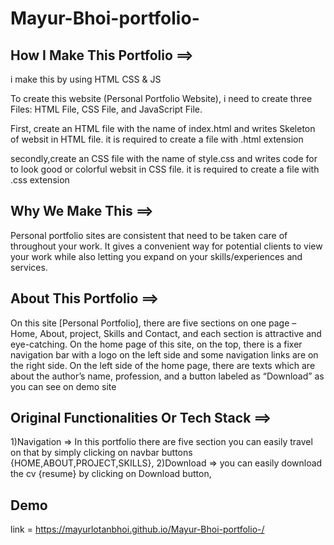 # Mayur-Bhoi-portfolio-

## How I Make This Portfolio ==>
i make this by using HTML CSS & JS

To create this website (Personal Portfolio Website), i need to create three Files: HTML File, CSS File, and JavaScript File.

First, create an HTML file with the name of index.html and writes Skeleton of websit in HTML file. it is required to create a file with .html extension

secondly,create an CSS file with the name of style.css and writes code for to look good or colorful websit in CSS file. it is required to create a file with .css extension

## Why We Make This ==>
Personal portfolio sites are consistent that need to be taken care of throughout your work. It gives a convenient way for potential clients to view your work while also letting you expand on your skills/experiences and services.

## About This Portfolio ==>
On this site [Personal Portfolio], there are five sections on one page – Home, About, project, Skills and Contact, and each section is attractive and eye-catching. On the home page of this site, on the top, there is a fixer navigation bar with a logo on the left side and some navigation links are on the right side. On the left side of the home page, there are texts which are about the author’s name, profession, and a button labeled as “Download” as you can see on demo site

## Original Functionalities Or Tech Stack ==>
 1)Navigation => In this portfolio there are five section you can easily travel on that by simply clicking on navbar buttons {HOME,ABOUT,PROJECT,SKILLS},
2)Download => you can easily download the cv {resume} by clicking on Download button,


## Demo
link = https://mayurlotanbhoi.github.io/Mayur-Bhoi-portfolio-/

